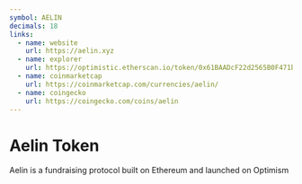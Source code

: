```yaml
---
symbol: AELIN
decimals: 18
links:
  - name: website
    url: https://aelin.xyz
  - name: explorer
    url: https://optimistic.etherscan.io/token/0x61BAADcF22d2565B0F471b291C475db5555e0b76
  - name: coinmarketcap
    url: https://coinmarketcap.com/currencies/aelin/
  - name: coingecko
    url: https://coingecko.com/coins/aelin
---
```


# Aelin Token

Aelin is a fundraising protocol built on Ethereum and launched on Optimism
